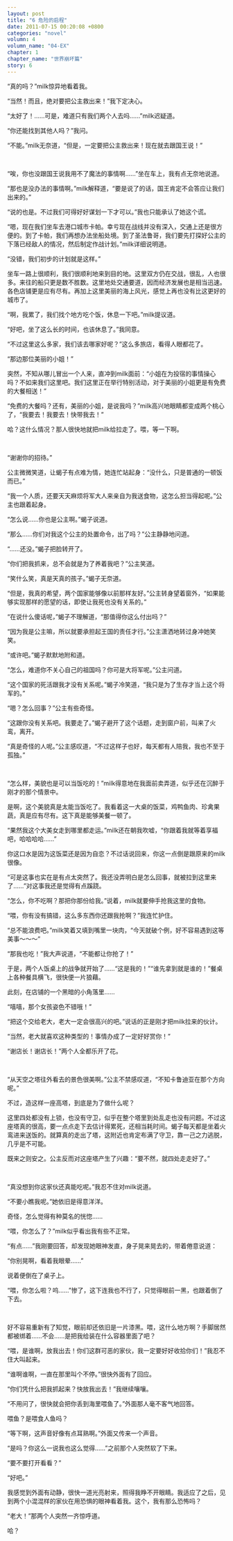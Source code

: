 ```yaml
---
layout: post
title: "6 危险的启程"
date: 2011-07-15 00:20:08 +0800
categories: "novel"
volumn: 4
volumn_name: "04-EX"
chapter: 1
chapter_name: "世界崩坏篇"
story: 6
---
```

“真的吗？”milk惊异地看着我。

“当然！而且，绝对要把公主救出来！”我下定决心。

“太好了！……可是，难道只有我们两个人去吗……”milk迟疑道。

“你还能找到其他人吗？”我问。

“不能。”milk无奈道，“但是，一定要把公主救出来！现在就去跟国王说！”

&nbsp;

“唉，你也没跟国王说我用不了魔法的事情啊……”坐在车上，我有点无奈地说道。

“那也是没办法的事情啊。”milk解释道，“要是说了的话，国王肯定不会答应让我们出来的。”

“说的也是。不过我们可得好好谋划一下才可以。”我也只能承认了她这个谎。

“嗯，现在我们坐车去港口城市卡帕。幸亏现在战线并没有深入，交通上还是很方便的。到了卡帕，我们再想办法坐船处境。到了圣法鲁哥，我们要先打探好公主的下落已经敌人的情况，然后制定作战计划。”milk详细说明道。

“没错，我们初步的计划就是这样。”

坐车一路上很顺利，我们很顺利地来到目的地。这里双方仍在交战，很乱，人也很多。来往的船只更是数不胜数。这里地处交通要道，因而经济发展也是相当迅速。各色店铺更是应有尽有。再加上这里美丽的海上风光，感觉上再也没有比这更好的城市了。

“啊，我累了，我们找个地方吃个饭，休息一下吧。”milk提议道。

“好吧，坐了这么长的时间，也该休息了。”我同意。

“不过这里这么多家，我们该去哪家好呢？”这么多旅店，看得人眼都花了。

“那边那位美丽的小姐！”

突然，不知从哪儿冒出一个人来，直冲到milk面前：“小姐在为投宿的事情操心吗？不如来我们这里吧。我们这里正在举行特别活动，对于美丽的小姐更是有免费的大餐相送！”

“免费的大餐吗？还有，美丽的小姐，是说我吗？”milk高兴地眼睛都变成两个桃心了，“我要去！我要去！快带我去！”

哈？这什么情况？那人很快地就把milk给拉走了。喂，等一下啊。

&nbsp;

“谢谢你的招待。”

公主微微笑道，让蝎子有点难为情，她连忙站起身：“没什么，只是普通的一顿饭而已。”

“我一个人质，还要天天麻烦将军大人来亲自为我送食物，这怎么担当得起呢。”公主也跟着起身。

“怎么说……你也是公主啊。”蝎子说道。

“那么……你们对我这个公主的处置命令，出了吗？”公主静静地问道。

“……还没。”蝎子把脸转开了。

“你们把我抓来，总不会就是为了养着我吧？”公主笑道。

“笑什么笑，真是天真的孩子。”蝎子无奈道。

“但是，我真的希望，两个国家能够像以前那样友好。”公主转身望着窗外，“如果能够实现那样的愿望的话，即使让我死也没有关系的。”

“在说什么傻话呢，”蝎子不理解道，“那值得你这么付出吗？”

“因为我是公主嘛，所以就要承担起王国的责任才行。”公主潇洒地转过身冲她笑笑。

“或许吧。”蝎子默默地附和道。

“怎么，难道你不关心自己的祖国吗？你可是大将军呢。”公主问道。

“这个国家的死活跟我才没有关系呢。”蝎子冷笑道，“我只是为了生存才当上这个将军的。”

“嗯？怎么回事？”公主有些奇怪。

“这跟你没有关系吧。我要走了。”蝎子避开了这个话题，走到窗户前，叫来了火鸾，离开。

“真是奇怪的人呢。”公主感叹道，“不过这样子也好，每天都有人陪我，我也不至于孤独。”

&nbsp;

“怎么样，美貌也是可以当饭吃的！”milk得意地在我面前卖弄道，似乎还在沉醉于刚才的那个情景中。

是啊，这个美貌真是太能当饭吃了。我看着这一大桌的饭菜，鸡鸭鱼肉、珍禽果蔬，真是应有尽有。这下真是能够美餐一顿了。

“果然我这个大美女走到哪里都走运。”milk还在朝我吹嘘，“你跟着我就等着享福吧，哈哈哈哈……”

你这口水是因为这饭菜还是因为自恋？不过话说回来，你这一点倒是跟原来的milk很像。

“可是这事也实在是有点太突然了。我还没弄明白是怎么回事，就被拉到这里来了……”对这事我还是觉得有点蹊跷。

“怎么，你不吃啊？那把你那份给我。”说着，milk就要伸手抢我这里的食物。

“喂，你有没有搞错，这么多东西你还跟我抢啊？”我连忙护住。

“总不能浪费吧。”milk笑着又填到嘴里一块肉，“今天就破个例，好不容易遇到这等美事～～～”

“那我也吃！”我大声说道，“不能都让你抢了！”

于是，两个人饭桌上的战争就开始了……“这是我的！”“谁先拿到就是谁的！”餐桌上各种餐具横飞，很快便一片狼藉。

此刻，在店铺的一个黑暗的小角落里……

“嘻嘻，那个女孩姿色不错哦！”

“把这个交给老大，老大一定会很高兴的吧。”说话的正是刚才把milk拉来的伙计。

“当然，老大就喜欢这种类型的！事情办成了一定好好赏你！”

“谢店长！谢店长！”两个人全都乐开了花。

&nbsp;

“从天空之塔往外看去的景色很美啊。”公主不禁感叹道，“不知卡鲁迪亚在那个方向呢。”

不过，造这样一座高塔，到底是为了做什么呢？

这里四处都没有上锁，也没有守卫，似乎在整个塔里到处乱走也没有问题。不过这座塔真的很高，要一点点走下去估计得累死，还相当耗时间。蝎子每天都是坐着火鸾进来送饭的。就算真的走出了塔，这附近也肯定布满了守卫，靠一己之力逃脱，几乎是不可能。

既来之则安之。公主反而对这座塔产生了兴趣：“要不然，就四处走走好了。”

&nbsp;

“真没想到你这家伙还真能吃呢。”我忍不住对milk说道。

“不要小瞧我呢。”她依旧是得意洋洋。

奇怪，怎么觉得有种莫名的恍惚……

“喂，你怎么了？”milk似乎看出我有些不正常。

“有点……”我刚要回答，却发现她眼神发直，身子晃来晃去的，带着倦意说道：

“你别晃啊，看着我眼晕……”

说着便倒在了桌子上。

“喂，你怎么啦？呜……”惨了，这下连我也不行了，只觉得眼前一黑，也跟着倒了下去。

&nbsp;

好不容易重新有了知觉，眼前却还依旧是一片漆黑。喂，这什么地方啊？手脚居然都被绑着……不会……是把我给装在什么容器里面了吧？

“喂，是谁啊，放我出去！你们这群可恶的家伙，我一定要好好收拾你们！”我忍不住大叫起来。

“谁啊谁啊，一直在那里叫个不停。”很快外面有了回应。

“你们凭什么把我抓起来？快放我出去！”我继续嚷嚷。

“不用问了，很快就会把你丢到海里喂鱼了。”外面那人毫不客气地回答。

喂鱼？是喂食人鱼吗？

“等下啊，这声音好像有点耳熟啊。”外面又传来一个声音。

“是吗？你这么一说我也这么觉得……”之前那个人突然软了下来。

“要不要打开看看？”

“好吧。”

我感觉到外面有动静，很快一道光亮射来，照得我睁不开眼睛。我适应了之后，见到两个小混混样的家伙在用恐惧的眼神看着我。这个，我有那么恐怖吗？

“老大！”那两个人突然一齐惊呼道。

哈？
